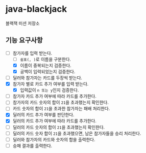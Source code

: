 # java-blackjack

블랙잭 미션 저장소

## 기능 요구사항

- [ ] 참가자를 입력 받는다.
  - [ ] `쉼표(, )`로 이름을 구분한다.
  - [x] 이름이 중복되는지 검증한다.
  - [x] 공백이 입력되었는지 검증한다.
- [ ] 딜러와 참가자는 카드를 두장씩 받는다.
- [x] 참가자 별로 카드 추가 여부를 입력 받는다.
  - [x] 입력값이 `n 또는 y`인지 검증한다.
- [ ] 참가자 카드 추가 여부에 따라 카드를 추가한다.
- [ ] 참가자의 카드 숫자의 합이 `21`을 초과했는지 확인한다.
- [ ] 카드 숫자의 합이 `21`을 초과한 참가자는 패배 처리한다.
- [x] 딜러의 카드 추가 여부를 판단한다.
- [x] 딜러의 카드 추가 여부에 따라 카드를 추가한다.
- [ ] 딜러의 카드 숫자의 합이 `21`을 초과했는지 확인한다.
- [ ] 딜러의 카드 숫자 합이 `21`을 초과했으면, 남은 참가자들을 승리 처리한다.
- [ ] 딜러와 참가자의 카드와 숫자의 합을 출력한다.
- [ ] 승패 결과를 출력한다.